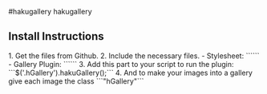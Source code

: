 #hakugallery
hakugallery

<h2>Install Instructions</h2>
1. Get the files from Github.
2. Include the necessary files.
 - Stylesheet: ```<link rel="stylesheet/less" href="path/hakuGallery.css">```
 - Gallery Plugin: ```<script src="path/hakuGallery.js"></script>```
3. Add this part to your script to run the plugin: ```$('.hGallery').hakuGallery();```
4. And to make your images into a gallery give each image the class ```"hGallery"```
